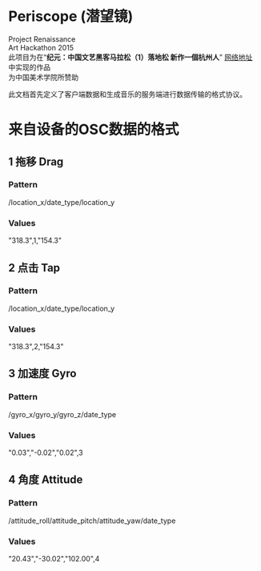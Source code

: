 # Periscope (潜望镜)
Project Renaissance  
Art Hackathon 2015    
此项目为在“**纪元：中国文艺黑客马拉松（1）落地松 新作一個杭州人**” [网络地址](http://caa-ins.org/index.php?title=Loadingthon) 中实现的作品  
为中国美术学院所赞助

此文档首先定义了客户端数据和生成音乐的服务端进行数据传输的格式协议。

# 来自设备的OSC数据的格式

## 1 拖移 Drag

### Pattern 
/location_x/date_type/location_y
### Values
"318.3",1,"154.3"

## 2 点击 Tap

### Pattern 
/location_x/date_type/location_y
### Values
"318.3",2,"154.3"

## 3 加速度 Gyro

### Pattern 
/gyro_x/gyro_y/gyro_z/date_type
### Values
"0.03","-0.02","0.02",3

## 4 角度 Attitude

### Pattern 
/attitude_roll/attitude_pitch/attitude_yaw/date_type
### Values
"20.43","-30.02","102.00",4
